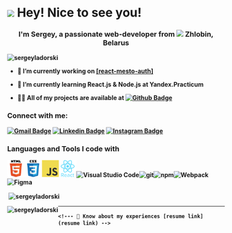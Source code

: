 <h1><img src="https://emojis.slackmojis.com/emojis/images/1531849430/4246/blob-sunglasses.gif?1531849430" width="30"/> Hey! Nice to see you!</h1>  
<h3 align="center">I'm Sergey, a passionate web-developer from <img src="https://cdn-icons.flaticon.com/png/512/5315/premium/5315671.png?token=exp=1642942184~hmac=570f68e30cd022324e8fce8ceeb4ca64" width="13"/> <b>Zhlobin, Belarus</h3>

<p align="left"> <img src="https://komarev.com/ghpvc/?username=sergeyladorski&label=Profile%20views&color=0e75b6&style=flat" alt="sergeyladorski" /> </p>


- 🔭 I’m currently working on [[react-mesto-auth]](https://sergeyladorski.github.io/react-mesto-auth/)

- 🌱 I’m currently learning **React.js & Node.js at Yandex.Practicum**

- 👨‍💻 All of my projects are available at [![Github Badge](https://img.shields.io/badge/-sergeyladorski-grey?style=flat&logo=github&logoColor=white&link=https://github.com/sergeyladorski/)](https://www.github.com/sergeyladorski/)



<h3 align="left">Connect with me:</h3>

[![Gmail Badge](https://img.shields.io/badge/-sergeyladorski@gmail.com-c14438?style=flat&logo=Gmail&logoColor=white&link=mailto:sergeyladorski@gmail.com)](mailto:sergeyladorski@gmail.com)
[![Linkedin Badge](https://img.shields.io/badge/-sergeyladorski-0072b1?style=flat&logo=Linkedin&logoColor=white&link=https://www.linkedin.com/in/sergeyladorski/)](https://www.linkedin.com/in/sergeyladorski/)
[![Instagram Badge](https://img.shields.io/badge/-sergeyladorski-bc2a8d?style=flat&logo=Instagram&logoColor=white&link=https://https://instagram.com/sergey_ladorski)](https://instagram.com/sergey_ladorski)

	

<h3 align="left">Languages and Tools I code with</h3> 
<p><img src="https://raw.githubusercontent.com/devicons/devicon/master/icons/html5/html5-original-wordmark.svg" alt="html5" width="40" height="40"/><img src="https://raw.githubusercontent.com/devicons/devicon/master/icons/css3/css3-original-wordmark.svg" alt="css3" width="40" height="40"/><img src="https://raw.githubusercontent.com/devicons/devicon/master/icons/javascript/javascript-original.svg" alt="javascript" width="40" height="40"/><img src="https://raw.githubusercontent.com/devicons/devicon/master/icons/react/react-original-wordmark.svg" alt="react" width="40" height="40"/><img src="https://github.com/get-icon/geticon/blob/master/icons/visual-studio-code.svg" alt="Visual Studio Code" width="40px" height="40px"/><img src="https://github.com/get-icon/geticon/blob/master/icons/git-icon.svg" alt="git" width="40px" height="40px" /><img src="https://github.com/get-icon/geticon/blob/master/icons/npm.svg" alt="npm" width="40px" height="40px" /><img src="https://github.com/get-icon/geticon/blob/master/icons/webpack.svg" alt="Webpack" width="40px" height="40px" /><img src="https://github.com/get-icon/geticon/blob/master/icons/figma.svg" alt="Figma" width="40px" height="40px" /></p>	


<p>&nbsp;<img align="center" src="https://github-readme-stats.vercel.app/api?username=sergeyladorski&show_icons=true&locale=en" alt="sergeyladorski" /></p>  

<p><img align="left" src="https://github-readme-stats.vercel.app/api/top-langs?username=sergeyladorski&show_icons=true&locale=en&layout=compact" alt="sergeyladorski" /></p>

------------

	<!--- 📄 Know about my experiences [resume link](resume link) -->

